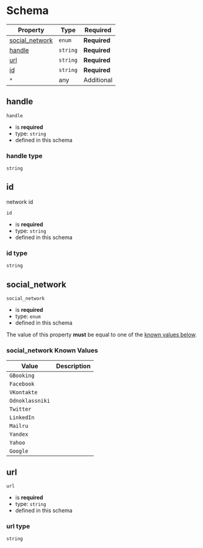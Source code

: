 
#  Schema




| Property | Type | Required |
|----------|------|----------|
| [social_network](#social_network) | `enum` | **Required** |  (this schema) |
| [handle](#handle) | `string` | **Required** |  (this schema) |
| [url](#url) | `string` | **Required** |  (this schema) |
| [id](#id) | `string` | **Required** |  (this schema) |
| `*` | any | Additional | this schema *allows* additional properties |

## handle


`handle`
* is **required**
* type: `string`
* defined in this schema

### handle type


`string`






## id

network id

`id`
* is **required**
* type: `string`
* defined in this schema

### id type


`string`






## social_network


`social_network`
* is **required**
* type: `enum`
* defined in this schema

The value of this property **must** be equal to one of the [known values below](#social_network-known-values).

### social_network Known Values
| Value | Description |
|-------|-------------|
| `GBooking` |  |
| `Facebook` |  |
| `VKontakte` |  |
| `Odnoklassniki` |  |
| `Twitter` |  |
| `LinkedIn` |  |
| `Mailru` |  |
| `Yandex` |  |
| `Yahoo` |  |
| `Google` |  |




## url


`url`
* is **required**
* type: `string`
* defined in this schema

### url type


`string`





